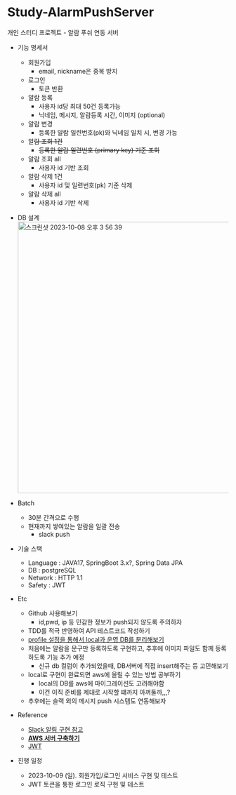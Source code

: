 # Study-AlarmPushServer
개인 스터디 프로젝트 - 알람 푸쉬 연동 서버

- 기능 명세서
    - 회원가입
        - email, nickname은 중복 방지
    - 로그인
        - 토큰 반환
    - 알람 등록
        - 사용자 id당 최대 50건 등록가능
        - 닉네임, 메시지, 알람등록 시간, 이미지 (optional)
    - 알람 변경
        - 등록한 알람 일련번호(pk)와 닉네임 일치 시, 변경 가능
    - 알~~람 조회 1건~~
        - ~~등록한 알람 일련번호 (primary key) 기준 조회~~
    - 알람 조회 all
        - 사용자 id 기반 조회
    - 알람 삭제 1건
        - 사용자 id 및 일련번호(pk) 기준 삭제
    - 알람 삭제 all
        - 사용자 id 기반 삭제
- DB 설계
    <img width="619" alt="스크린샷 2023-10-08 오후 3 56 39" src="https://github.com/fktk8956/Study-AlarmPushServer/assets/41321260/f1732dd1-9480-49cf-b5b2-038c05bae6cd">

- Batch
    - 30분 간격으로 수행
    - 현재까지 쌓여있는 알람을 일괄 전송
        - slack push
- 기술 스택
    - Language : JAVA17, SpringBoot 3.x?, Spring Data JPA
    - DB : postgreSQL
    - Network : HTTP 1.1
    - Safety : JWT
- Etc
    - Github 사용해보기
        - id,pwd, ip 등 민감한 정보가 push되지 않도록 주의하자
    - TDD를 적극 반영하여 API 테스트코드 작성하기
    - [profile 설정을 통해서 local과 운영 DB를 분리해보기](https://zzang9ha.tistory.com/348)
    - 처음에는 알람을 문구만 등록하도록 구현하고, 추후에 이미지 파일도 함께 등록하도록 기능 추가 예정
        - 신규 db 컬럼이 추가되었을때, DB서버에 직접 insert해주는 등 고민해보기
    - local로 구현이 완료되면 aws에 올릴 수 있는 방법 공부하기
        - local의 DB를 aws에 마이그레이션도 고려해야함
        - 이건 이직 준비를 제대로 시작할 떄까지 아껴둘까,,,?
    - 추후에는 슬랙 외의 메시지 push 시스템도 연동해보자
- Reference
    - [Slack 알림 구현 참고](https://develop-writing.tistory.com/142)
    - **[AWS 서버 구축하기](https://hermeslog.tistory.com/671)**
    - [JWT](https://thalals.tistory.com/436)
- 진행 일정
    - 2023-10-09 (일). 회원가입/로그인 서비스 구현 및 테스트
    - JWT 토큰을 통한 로그인 로직 구현 및 테스트
